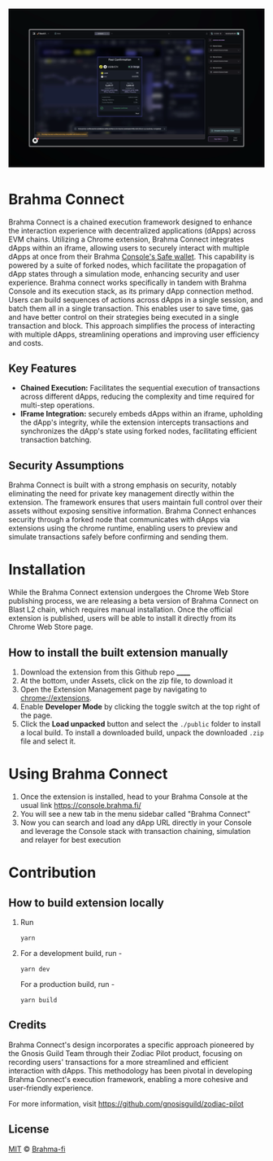 # <h1 align="center"> ![Brahma Connect](./public/brahma_connect.webp) </h1>

# Brahma Connect

Brahma Connect is a chained execution framework designed to enhance the interaction experience with decentralized applications (dApps) across EVM chains. Utilizing a Chrome extension, Brahma Connect integrates dApps within an iframe, allowing users to securely interact with multiple dApps at once from their Brahma [Console's Safe wallet](https://www.brahma.fi/). This capability is powered by a suite of forked nodes, which facilitate the propagation of dApp states through a simulation mode, enhancing security and user experience. Brahma connect works specifically in tandem with Brahma Console and its execution stack, as its primary dApp connection method.
Users can build sequences of actions across dApps in a single session, and batch them all in a single transaction. This enables user to save time, gas and have better control on their strategies being executed in a single transaction and block.
This approach simplifies the process of interacting with multiple dApps, streamlining operations and improving user efficiency and costs.

## Key Features

- **Chained Execution:** Facilitates the sequential execution of transactions across different dApps, reducing the complexity and time required for multi-step operations.
- **IFrame Integration:** securely embeds dApps within an iframe, upholding the dApp's integrity, while the extension intercepts transactions and synchronizes the dApp's state using forked nodes, facilitating efficient transaction batching.

## Security Assumptions

Brahma Connect is built with a strong emphasis on security, notably eliminating the need for private key management directly within the extension. The framework ensures that users maintain full control over their assets without exposing sensitive information. Brahma Connect enhances security through a forked node that communicates with dApps via extensions using the chrome runtime, enabling users to preview and simulate transactions safely before confirming and sending them.

# Installation

While the Brahma Connect extension undergoes the Chrome Web Store publishing process, we are releasing a beta version of Brahma Connect on Blast L2 chain, which requires manual installation. Once the official extension is published, users will be able to install it directly from its Chrome Web Store page.

## How to install the built extension manually

1. Download the extension from this Github repo **\_\_\_\_**
2. At the bottom, under Assets, click on the zip file, to download it
3. Open the Extension Management page by navigating to [chrome://extensions](chrome://extensions).
4. Enable **Developer Mode** by clicking the toggle switch at the top right of the page.
5. Click the **Load unpacked** button and select the `./public` folder to install a local build. To install a downloaded build, unpack the downloaded `.zip` file and select it.

# Using Brahma Connect

1. Once the extension is installed, head to your Brahma Console at the usual link https://console.brahma.fi/
2. You will see a new tab in the menu sidebar called "Brahma Connect"
3. Now you can search and load any dApp URL directly in your Console and leverage the Console stack with transaction chaining, simulation and relayer for best execution

# Contribution

## How to build extension locally

1. Run
   ```
   yarn
   ```
2. For a development build, run -
   ```
   yarn dev
   ```
   For a production build, run -
   ```
   yarn build
   ```

## Credits

Brahma Connect's design incorporates a specific approach pioneered by the Gnosis Guild Team through their Zodiac Pilot product, focusing on recording users' transactions for a more streamlined and efficient interaction with dApps. This methodology has been pivotal in developing Brahma Connect's execution framework, enabling a more cohesive and user-friendly experience.

For more information, visit https://github.com/gnosisguild/zodiac-pilot

## License

[MIT](LICENSE) © [Brahma-fi](https://github.com/Brahma-fi)
